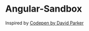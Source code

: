 # Angular-Sandbox





Inspired by [Codepen by David Parker](https://codepen.io/boldfacedesign/pen/EoGgD)